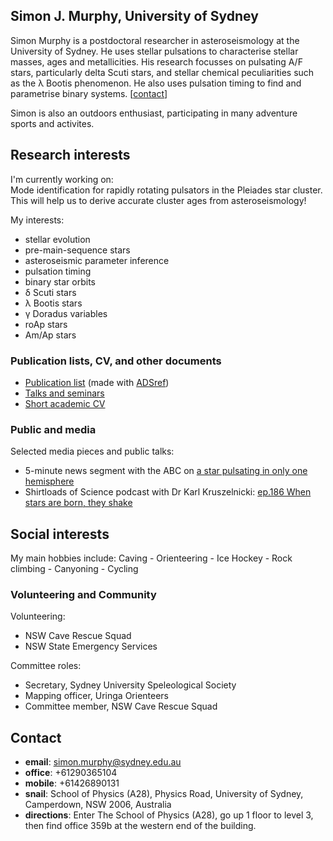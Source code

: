 ## Simon J. Murphy, University of Sydney

Simon Murphy is a postdoctoral researcher in asteroseismology at the University of Sydney. He uses stellar pulsations to characterise stellar masses, ages and metallicities. His research focusses on pulsating A/F stars, particularly delta Scuti stars, and stellar chemical peculiarities such as the &lambda; Bootis phenomenon. He also uses pulsation timing to find and parametrise binary systems. \[[contact](https://simonjmurphy.github.io/#contact)\]

Simon is also an outdoors enthusiast, participating in many adventure sports and activites.

## Research interests

I'm currently working on:  
Mode identification for rapidly rotating pulsators in the Pleiades star cluster. This will help us to derive accurate cluster ages from asteroseismology!

My interests:
   * stellar evolution
   * pre-main-sequence stars
   * asteroseismic parameter inference
   * pulsation timing
   * binary star orbits
   * &delta; Scuti stars
   * &lambda; Bootis stars
   * &gamma; Doradus variables
   * roAp stars
   * Am/Ap stars

### Publication lists, CV, and other documents

   * [Publication list](https://www.dropbox.com/s/9qni389nkng53tb/publications.pdf?dl=0) (made with [ADSref](https://github.com/SimonJMurphy/ADSref))
   * [Talks and seminars](https://www.dropbox.com/s/e6fwd34iix3rozp/presentations.pdf?dl=0)
   * [Short academic CV](https://www.dropbox.com/s/0uvepmkof8bxjdy/Simon_J_Murphy_CV_short_2021_09.pdf?dl=0)

### Public and media

Selected media pieces and public talks:
* 5-minute news segment with the ABC on [a star pulsating in only one hemisphere](https://vimeo.com/399390468)
* Shirtloads of Science podcast with Dr Karl Kruszelnicki: [ep.186 When stars are born, they shake](https://podcasts.google.com/feed/aHR0cDovL3NoaXJ0bG9hZHNvZnNjaWVuY2UubGlic3luLmNvbS9yc3M/episode/ZDc3NWM0NjktZWUxOS00NzY0LThkYTEtNjlmYjZmYmEyMjky?ep=14&fbclid=IwAR3I_5K_3mwlu1TBZEPDCO0JvK4UhY0fGFQSbQiFnbZpgdzz9hOh6Jvxk84)

## Social interests

My main hobbies include: Caving - Orienteering - Ice Hockey - Rock climbing - Canyoning - Cycling

### Volunteering and Community

Volunteering:
  * NSW Cave Rescue Squad
  * NSW State Emergency Services

Committee roles:
  * Secretary, Sydney University Speleological Society
  * Mapping officer, Uringa Orienteers
  * Committee member, NSW Cave Rescue Squad

## Contact

   * **email**: <simon.murphy@sydney.edu.au>
   * **office**: +61290365104
   * **mobile**: +61426890131
   * **snail**: School of Physics (A28), Physics Road, University of Sydney, Camperdown, NSW 2006, Australia
   * **directions**: Enter The School of Physics (A28), go up 1 floor to level 3, then find office 359b at the western end of the building.

